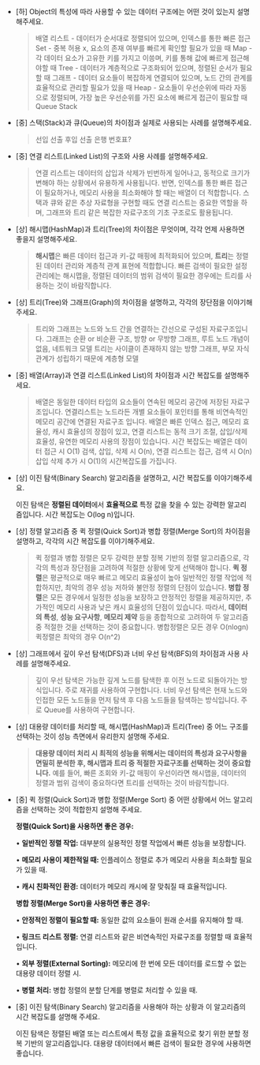 - [하] Object의 특성에 따라 사용할 수 있는 데이터 구조에는 어떤 것이 있는지 설명해주세요.
    
    > 배열 리스트 - 데이터가 순서대로 정렬되어 있으며, 인덱스를 통한 빠른 접근 Set - 중복 허용 x, 요소의 존재 여부를 빠르게 확인할 필요가 있을 때 Map - 각 데이터 요소가 고유한 키를 가지고 이씅며, 키를 통해 값에 빠르게 접근해야할 때 Tree - 데이터가 계층적으로 구조화되어 있으며, 정렬된 순서가 필요할 때 그래프 - 데이터 요소들이 복잡하게 연결되어 있으며, 노드 간의 관계를 효율적으로 관리할 필요가 있을 때 Heap - 요소들이 우선순위에 따라 자동으로 정렬되며, 가장 높은 우선순위를 가진 요소에 빠르게 접근이 필요할 때 Queue Stack
    
- [중] 스택(Stack)과 큐(Queue)의 차이점과 실제로 사용되는 사례를 설명해주세요.
    
    > 선입 선출 후입 선출 은행 번호표?
    
- [중] 연결 리스트(Linked List)의 구조와 사용 사례를 설명해주세요.
    
    > 연결 리스트는 데이터의 삽입과 삭제가 빈번하게 일어나고, 동적으로 크기가 변해야 하는 상황에서 유용하게 사용됩니다. 반면, 인덱스를 통한 빠른 접근이 필요하거나, 메모리 사용을 최소화해야 할 때는 배열이 더 적합합니다. 스택과 큐와 같은 추상 자료형을 구현할 때도 연결 리스트는 중요한 역할을 하며, 그래프와 트리 같은 복잡한 자료구조의 기초 구조로도 활용됩니다.
    
- [상] 해시맵(HashMap)과 트리(Tree)의 차이점은 무엇이며, 각각 언제 사용하면 좋을지 설명해주세요.
    
    > **해시맵**은 빠른 데이터 접근과 키-값 매핑에 최적화되어 있으며, **트리**는 정렬된 데이터 관리와 계층적 관계 표현에 적합합니다. 빠른 검색이 필요한 설정 관리에는 해시맵을, 정렬된 데이터의 범위 검색이 필요한 경우에는 트리를 사용하는 것이 바람직합니다.
    
- [상] 트리(Tree)와 그래프(Graph)의 차이점을 설명하고, 각각의 장단점을 이야기해주세요.
    
    > 트리와 그래프는 노드와 노드 간을 연결하는 간선으로 구성된 자료구조입니다. 그래프는 순환 or 비순환 구조, 방향 or 무방향 그래프, 루트 노드 개념이 없음, 네트워크 모델 트리는 사이클이 존재하지 않는 방향 그래프, 부모 자식 관계가 성립하기 때문에 계층형 모델
    
- [중] 배열(Array)과 연결 리스트(Linked List)의 차이점과 시간 복잡도를 설명해주세요.
    
    > 배열은 동일한 데이터 타입의 요소들이 연속된 메모리 공간에 저장된 자료구조입니다. 연결리스트는 노드라든 개별 요소들이 포인터를 통해 비연속적인 메모리 공간에 연결된 자료구조 입니다. 배열은 빠른 인덱스 접근, 메모리 효율성, 캐시 효율성의 장점이 있고, 연결 리스트는 동적 크기 조절, 삽입/삭제 효율성, 유연한 메모리 사용의 장점이 있습니다. 시간 복잡도는 배열은 데이터 접근 시 O(1) 검색, 삽입, 삭제 시 O(n), 연결 리스트는 접근, 검색 시 O(n) 삽입 삭제 추가 시 O(1)의 시간복잡도를 가집니다.
    
- [상] 이진 탐색(Binary Search) 알고리즘을 설명하고, 시간 복잡도를 이야기해주세요.
    
    이진 탐색은 **정렬된 데이터**에서 **효율적으로** 특정 값을 찾을 수 있는 강력한 알고리즘입니다. 시간 복잡도는 O(log n)입니다.
    
- [상] 정렬 알고리즘 중 퀵 정렬(Quick Sort)과 병합 정렬(Merge Sort)의 차이점을 설명하고, 각각의 시간 복잡도를 이야기해주세요.
    
    > 퀵 정렬과 병합 정렬은 모두 강력한 분할 정복 기반의 정렬 알고리즘으로, 각각의 특성과 장단점을 고려하여 적절한 상황에 맞게 선택해야 합니다. **퀵 정렬**은 평균적으로 매우 빠르고 메모리 효율성이 높아 일반적인 정렬 작업에 적합하지만, 최악의 경우 성능 저하와 불안정 정렬의 단점이 있습니다. **병합 정렬**은 모든 경우에서 일정한 성능을 보장하고 안정적인 정렬을 제공하지만, 추가적인 메모리 사용과 낮은 캐시 효율성의 단점이 있습니다. 따라서, **데이터의 특성**, **성능 요구사항**, **메모리 제약** 등을 종합적으로 고려하여 두 알고리즘 중 적절한 것을 선택하는 것이 중요합니다. 병합정렬은 모든 경우 O(nlogn) 퀵정렬은 최악의 경우 O(n^2)
    
- [상] 그래프에서 깊이 우선 탐색(DFS)과 너비 우선 탐색(BFS)의 차이점과 사용 사례를 설명해주세요.
    
    > 깊이 우선 탐색은 가능한 깊게 노드를 탐색한 후 이전 노드로 되돌아가는 방식입니다. 주로 재귀를 사용하여 구현합니다. 너비 우선 탐색은 현재 노드와 인접한 모든 노드들을 먼저 탐색 후 다음 노드들을 탐색하는 방식입니다. 주로 Queue를 사용하여 구현합니다.
    
- [상] 대용량 데이터를 처리할 때, 해시맵(HashMap)과 트리(Tree) 중 어느 구조를 선택하는 것이 성능 측면에서 유리한지 설명해 주세요.
    
    > **대용량 데이터 처리 시 최적의 성능을 위해서는 데이터의 특성과 요구사항을 면밀히 분석한 후, 해시맵과 트리 중 적절한 자료구조를 선택하는 것이 중요합니다.** 예를 들어, 빠른 조회와 키-값 매핑이 우선이라면 해시맵을, 데이터의 정렬과 범위 검색이 중요하다면 트리를 선택하는 것이 바람직합니다.
    
- [중] 퀵 정렬(Quick Sort)과 병합 정렬(Merge Sort) 중 어떤 상황에서 어느 알고리즘을 선택하는 것이 적합한지 설명해 주세요.
    
    **정렬(Quick Sort)을 사용하면 좋은 경우:**
    
    • **일반적인 정렬 작업:** 대부분의 실용적인 정렬 작업에서 빠른 성능을 보장합니다.
    
    • **메모리 사용이 제한적일 때:** 인플레이스 정렬로 추가 메모리 사용을 최소화할 필요가 있을 때.
    
    • **캐시 친화적인 환경:** 데이터가 메모리 캐시에 잘 맞춰질 때 효율적입니다.
    
    **병합 정렬(Merge Sort)을 사용하면 좋은 경우:**
    
    • **안정적인 정렬이 필요할 때:** 동일한 값의 요소들이 원래 순서를 유지해야 할 때.
    
    • **링크드 리스트 정렬:** 연결 리스트와 같은 비연속적인 자료구조를 정렬할 때 효율적입니다.
    
    • **외부 정렬(External Sorting):** 메모리에 한 번에 모든 데이터를 로드할 수 없는 대용량 데이터 정렬 시.
    
    • **병렬 처리:** 병합 정렬의 분할 단계를 병렬로 처리할 수 있을 때.
    
- [중] 이진 탐색(Binary Search) 알고리즘을 사용해야 하는 상황과 이 알고리즘의 시간 복잡도를 설명해 주세요.
    
    이진 탐색은 정렬된 배열 또는 리스트에서 특정 값을 효율적으로 찾기 위한 분할 정복 기반의 알고리즘입니다. 대용량 데이터에서 빠른 검색이 필요한 경우에 사용하면 좋습니다.